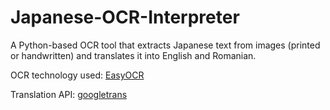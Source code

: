 # Japanese-OCR-Interpreter
A Python-based OCR tool that extracts Japanese text from images (printed or handwritten) and translates it into English and Romanian.

OCR technology used: [EasyOCR](https://github.com/JaidedAI/EasyOCR)

Translation API: [googletrans](https://pypi.org/project/googletrans/)
